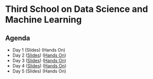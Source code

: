 # Third School on Data Science and Machine Learning

## Agenda

* Day 1 (Slides) (Hands On)
* Day 2 ([Slides](day2/cnn2024.pdf)) ([Hands On](https://drive.google.com/drive/folders/1o3vUtlIRdbrJesvxG9htFywGhMXYQo0e?usp=sharing))
* Day 3 ([Slides](day3/nlp.pdf)) ([Hands On](day3/notebooks/))
* Day 4 ([Slides]()) ([Hands On](day4/notebooks/))
* Day 5 (Slides) (Hands On)
